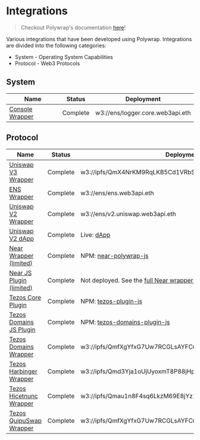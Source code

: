# Integrations

> Checkout Polywrap's documentation [here](https://docs.polywrap.io)!

Various integrations that have been developed using Polywrap. Integrations are divided into the following categories:
* System - Operating System Capabilities
* Protocol - Web3 Protocols

## System
| Name                                         | Status   | Deployment                                                                 |
| -------------------------------------------- | -------- | -------------------------------------------------------------------------- |
| [Console Wrapper](./console/wrapper)         | Complete | w3://ens/logger.core.web3api.eth                                           |

## Protocol
| Name                                         | Status   | Deployment                                                                 |
| -------------------------------------------- | -------- | -------------------------------------------------------------------------- |
| [Uniswap V3 Wrapper](./protocol/ethereum/uniswapv3/wrapper)                 | Complete | w3://ipfs/QmX4NrKM9RqLKB5Cd1VRbSdMx83jgSsQET8gVw8S6ozgC5                                                   |
| [ENS Wrapper](./protocol/ethereum/ens/wrapper)                 | Complete | w3://ens/ens.web3api.eth                                                   |
| [Uniswap V2 Wrapper](./protocol/ethereum/uniswapv2/wrapper)    | Complete | w3://ens/v2.uniswap.web3api.eth                                            |
| [Uniswap V2 dApp](./protocol/ethereum/uniswapv2)               | Complete | Live: [dApp](https://demo.uniswap.polywrap.io/)                            |
| [Near Wrapper (limited)](./protocol/near/wrapper)     | Complete | NPM: [near-polywrap-js](https://www.npmjs.com/package/near-polywrap-js)    |
| [Near JS Plugin (limited)](./protocol/near/plugin-js) | Complete | Not deployed. See the [full Near wrapper specification](near/Near%20Polywrapper%20Specification.md) |
| [Tezos Core Plugin](./protocol/tezos/plugin-js)     		   | Complete | NPM: [tezos-plugin-js](https://www.npmjs.com/package/@blockwatch-cc/tezos-plugin-js)    |
| [Tezos Domains JS Plugin](./protocol/tezos/tezos-domains-plugin-js)     | Complete | NPM: [tezos-domains-plugin-js](https://www.npmjs.com/package/@blockwatch-cc/tezos-domains-plugin-js)    |
| [Tezos Domains Wrapper](./protocol/tezos/tezos-domains-wrapper)     | Complete | w3://ipfs/QmfXgYfxG7Uw7RCGLsAYFCuPcr7xqRePhTgMJVCdGiRMcZ    |
| [Tezos Harbinger Wrapper](./protocol/tezos/harbinger-wrapper)       | Complete | w3://ipfs/Qmd3Yja1oUjUyoxmT8P88jHpQJuy5oc6vyckoKx6F942B1    |
| [Tezos Hicetnunc Wrapper](./protocol/tezos/hicetnunc-wrapper)       | Complete | w3://ipfs/Qmau1n8F4sq6LkzM69E8jYz1Nr4XcehDQozYECZVJgQBzS    |
| [Tezos QuipuSwap Wrapper](./protocol/tezos/quipuswap-wrapper)       | Complete | w3://ipfs/QmfXgYfxG7Uw7RCGLsAYFCuPcr7xqRePhTgMJVCdGiRMcZ    |
